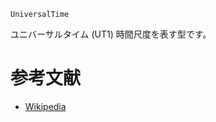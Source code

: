 ```
UniversalTime
```

ユニバーサルタイム (UT1) 時間尺度を表す型です。

# 参考文献

  * [Wikipedia](https://en.wikipedia.org/wiki/Universal_Time)
